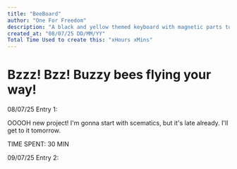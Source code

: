 ```yaml
---
title: "BeeBoard"
author: "One For Freedom"
description: "A black and yellow themed keyboard with magnetic parts to connect with eachother!"
created_at: "08/07/25 DD/MM/YY"
Total Time Used to create this: "xHours xMins"
---
```


# Bzzz! Bzz! Buzzy bees flying your way!

08/07/25
Entry 1:

OOOOH new project! I'm gonna start with scematics, but it's late already. I'll get to it tomorrow.

TIME SPENT: 30 MIN

09/07/25
Entry 2:

